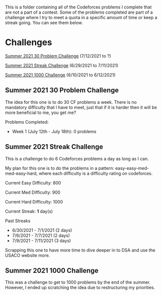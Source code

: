 This is a folder containing all of the Codeforces problems I complete that are not a part of a contest. Some of the problems completed are part of a challenge where I try to meet a quota in a specific amount of time or keep a streak going. You can see them below.

# Challenges

[Summer 2021 30 Problem Challenge](#summer-2021-30-problem-challenge) (7/12/2021 to ?)

[Summer 2021 Streak Challenge](#summer-2021-streak-challenge) (6/29/2021 to 7/11/2021)

[Summer 2021 1000 Challenge](#summer-2021-1000-challenge) (6/10/2021 to 6/12/2021)


## Summer 2021 30 Problem Challenge
The idea for this one is to do 30 CF problems a week. There is no mandatory difficulty that I have to meet, just that if it is harder then it will be more beneficial to me, you get me?

Problems Completed:
- Week 1 (July 12th - July 18th): 0 problems

## Summer 2021 Streak Challenge
This is a challenge to do 6 Codeforces problems a day as long as I can. 

My plan for this one is to do the problems in a pattern: easy-easy-med-med-easy-hard, where each difficulty is a difficulty rating on codeforces.

Current Easy Difficulty: 800

Current Med Difficulty: 900

Current Hard Difficulty: 1000

Current Streak: **1** day(s)

Past Streaks
- 6/30/2021 - 7/1/2021 (2 days)
- 7/6/2021 - 7/7/2021 (2 days)
- 7/9/2021 - 7/11/2021 (3 days)

Scrapping this one to have more time to dive deeper in to DSA and use the USACO website more.

## Summer 2021 1000 Challenge
This was a challenge to get to 1000 problems by the end of the summer. However, I ended up scratching the idea due to restructuring my priorities. 
